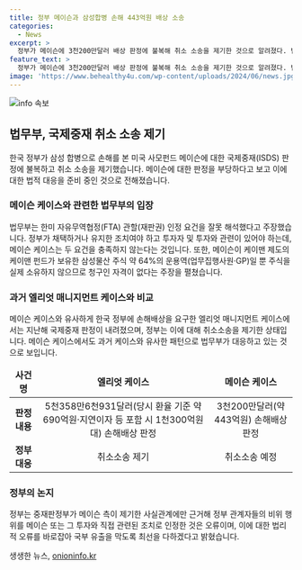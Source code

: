 ```yaml
---
title: 정부 메이슨과 삼성합병 손해 443억원 배상 소송
categories:
  - News
excerpt: >
  정부가 메이슨에 3천200만달러 배상 판정에 불복해 취소 소송을 제기한 것으로 알려졌다. 법무부는 한미 FTA 관할 인정을 부당하게 해석했다며 취소 소송 제기한 것이며, 메이슨 사건이 FTA 상 ISDS 사건의 관할이 인정되려면 조치가 관련되어야 하는데 그렇지 않다고 주장했다. 또한, 메이슨이 소유자가 아닌데도 법적 소유자로 인정되는 등 법리적으로 잘못된 판정을 바로잡겠다고 밝혔다. 2018년 중재를 신청한 메이슨은 4월에 443억원대 배상을 받게 되었으며, 한국 정부는 엘리엇 매니지먼트에 대해 지난해 7월 지급을 판정받은 690억원에 대해 취소 소송을 제기한 상태다.
feature_text: >
  정부가 메이슨에 3천200만달러 배상 판정에 불복해 취소 소송을 제기한 것으로 알려졌다. 법무부는 한미 FTA 관할 인정을 부당하게 해석했다며 취소 소송 제기한 것이며, 메이슨 사건이 FTA 상 ISDS 사건의 관할이 인정되려면 조치가 관련되어야 하는데 그렇지 않다고 주장했다. 또한, 메이슨이 소유자가 아닌데도 법적 소유자로 인정되는 등 법리적으로 잘못된 판정을 바로잡겠다고 밝혔다. 2018년 중재를 신청한 메이슨은 4월에 443억원대 배상을 받게 되었으며, 한국 정부는 엘리엇 매니지먼트에 대해 지난해 7월 지급을 판정받은 690억원에 대해 취소 소송을 제기한 상태다.
image: 'https://www.behealthy4u.com/wp-content/uploads/2024/06/news.jpg'
---
```


<p><img src="https://www.behealthy4u.com/wp-content/uploads/2024/06/news.jpg" alt="info 속보" /></p>

<h2 data-ke-size="size26">법무부, 국제중재 취소 소송 제기</h2>

<p data-ke-size="size16">한국 정부가 삼성 합병으로 손해를 본 미국 사모펀드 메이슨에 대한 국제중재(ISDS) 판정에 불복하고 취소 소송을 제기했습니다. 메이슨에 대한 판정을 부당하다고 보고 이에 대한 법적 대응을 준비 중인 것으로 전해졌습니다.</p>

<h3>메이슨 케이스와 관련한 법무부의 입장</h3>

<p data-ke-size="size16">법무부는 한미 자유무역협정(FTA) 관할(재판권) 인정 요건을 잘못 해석했다고 주장했습니다. 정부가 채택하거나 유지한 조치여야 하고 투자자 및 투자와 관련이 있어야 하는데, 메이슨 케이스는 두 요건을 충족하지 않는다는 것입니다. 또한, 메이슨이 케이맨 제도의 케이맨 펀드가 보유한 삼성물산 주식 약 64%의 운용역(업무집행사원·GP)일 뿐 주식을 실제 소유하지 않으므로 청구인 자격이 없다는 주장을 펼쳤습니다.</p>

<h3>과거 엘리엇 매니지먼트 케이스와 비교</h3>

<p data-ke-size="size16">메이슨 케이스와 유사하게 한국 정부에 손해배상을 요구한 엘리엇 매니지먼트 케이스에서는 지난해 국제중재 판정이 내려졌으며, 정부는 이에 대해 취소소송을 제기한 상태입니다. 메이슨 케이스에서도 과거 케이스와 유사한 패턴으로 법무부가 대응하고 있는 것으로 보입니다.</p>

<table>
<thead>
<tr>
<td style="text-align: center; height: 17px;"><b>사건명</b></td>
<td style="text-align: center; height: 17px;"><b>엘리엇 케이스</b></td>
<td style="text-align: center; height: 17px;"><b>메이슨 케이스</b></td>
</tr>
</thead>
<tbody>
<tr>
<td style="text-align: center; height: 17px;"><b>판정 내용</b></td>
<td style="text-align: center; height: 17px;">5천358만6천931달러(당시 환율 기준 약 690억원·지연이자 등 포함 시 1천300억원대) 손해배상 판정</td>
<td style="text-align: center; height: 17px;">3천200만달러(약 443억원) 손해배상 판정</td>
</tr>
<tr>
<td style="text-align: center; height: 17px;"><b>정부 대응</b></td>
<td style="text-align: center; height: 17px;">취소소송 제기</td>
<td style="text-align: center; height: 17px;">취소소송 예정</td>
</tr>
</tbody>
</table>

<h3>정부의 논지</h3>

<p data-ke-size="size16">정부는 중재판정부가 메이슨 측이 제기한 사실관계에만 근거해 정부 관계자들의 비위 행위를 메이슨 또는 그 투자와 직접 관련된 조치로 인정한 것은 오류이며, 이에 대한 법리적 오류를 바로잡아 국부 유출을 막도록 최선을 다하겠다고 밝혔습니다.</p>
생생한 뉴스, <a href="https://onioninfo.kr" rel="dofollow">onioninfo.kr</a>


